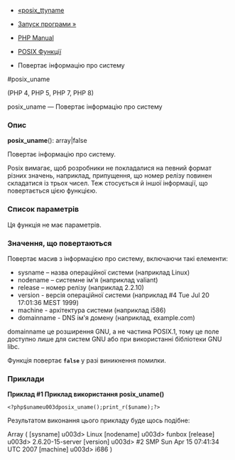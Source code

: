 - [«posix_ttyname](function.posix-ttyname.md)
- [Запуск програми »](book.exec.md)

- [PHP Manual](index.md)
- [POSIX Функції](ref.posix.md)
- Повертає інформацію про систему

#posix_uname

(PHP 4, PHP 5, PHP 7, PHP 8)

posix_uname — Повертає інформацію про систему

### Опис

**posix_uname**(): array\|false

Повертає інформацію про систему.

Posix вимагає, щоб розробники не покладалися на певний формат
різних значень, наприклад, припущення, що номер релізу повинен
складатися із трьох чисел. Теж стосується й іншої інформації, що повертається
цією функцією.

### Список параметрів

Ця функція не має параметрів.

### Значення, що повертаються

Повертає масив з інформацією про систему, включаючи такі елементи:

- sysname – назва операційної системи (наприклад Linux)
- nodename – системне ім'я (наприклад valiant)
- release – номер релізу (наприклад 2.2.10)
- version - версія операційної системи (наприклад #4 Tue Jul 20
17:01:36 MEST 1999)
- machine - архітектура системи (наприклад i586)
- domainname - DNS ім'я домену (наприклад, example.com)

domainname це розширення GNU, а не частина POSIX.1, тому це поле
доступно лише для систем GNU або при використанні бібліотеки GNU
libc.

Функція повертає **`false`** у разі виникнення помилки.

### Приклади

**Приклад #1 Приклад використання **posix_uname()****

` <?php$unameu003dposix_uname();print_r($uname);?> `

Результатом виконання цього прикладу буде щось подібне:

Array
(
[sysname] u003d> Linux
[nodename] u003d> funbox
[release] u003d> 2.6.20-15-server
[version] u003d> #2 SMP Sun Apr 15 07:41:34 UTC 2007
[machine] u003d> i686
)
